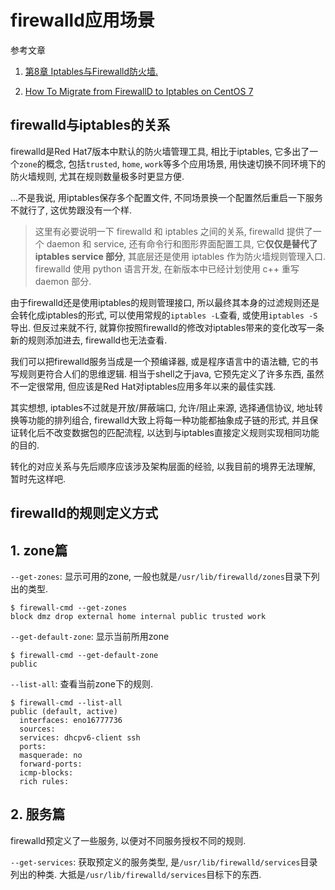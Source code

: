 # firewalld应用场景

参考文章

1. [第8章 Iptables与Firewalld防火墙. ](http://www.linuxprobe.com/chapter-08.html?jimmo5550)

2. [How To Migrate from FirewallD to Iptables on CentOS 7](https://www.digitalocean.com/community/tutorials/how-to-migrate-from-firewalld-to-iptables-on-centos-7)

## firewalld与iptables的关系

firewalld是Red Hat7版本中默认的防火墙管理工具, 相比于iptables, 它多出了一个`zone`的概念, 包括`trusted`, `home`, `work`等多个应用场景, 用快速切换不同环境下的防火墙规则, 尤其在规则数量极多时更显方便.

...不是我说, 用iptables保存多个配置文件, 不同场景换一个配置然后重启一下服务不就行了, 这优势跟没有一个样.

> 这里有必要说明一下 firewalld 和 iptables 之间的关系,  firewalld 提供了一个 daemon 和 service, 还有命令行和图形界面配置工具, 它**仅仅是替代了 iptables service 部分**, 其底层还是使用 iptables 作为防火墙规则管理入口. firewalld 使用 python 语言开发, 在新版本中已经计划使用 c++ 重写 daemon 部分. 

由于firewalld还是使用iptables的规则管理接口, 所以最终其本身的过滤规则还是会转化成iptables的形式, 可以使用常规的`iptables -L`查看, 或使用`iptables -S`导出. 但反过来就不行, 就算你按照firewalld的修改对iptables带来的变化改写一条新的规则添加进去, firewalld也无法查看. 

我们可以把firewalld服务当成是一个预编译器, 或是程序语言中的语法糖, 它的书写规则更符合人们的思维逻辑. 相当于shell之于java, 它预先定义了许多东西, 虽然不一定很常用, 但应该是Red Hat对iptables应用多年以来的最佳实践. 

其实想想, iptables不过就是开放/屏蔽端口, 允许/阻止来源, 选择通信协议, 地址转换等功能的排列组合, firewalld大致上将每一种功能都抽象成子链的形式, 并且保证转化后不改变数据包的匹配流程, 以达到与iptables直接定义规则实现相同功能的目的.

转化的对应关系与先后顺序应该涉及架构层面的经验, 以我目前的境界无法理解, 暂时先这样吧.

## firewalld的规则定义方式

## 1. zone篇

`--get-zones`: 显示可用的zone, 一般也就是`/usr/lib/firewalld/zones`目录下列出的类型.

```
$ firewall-cmd --get-zones 
block dmz drop external home internal public trusted work
```

`--get-default-zone`: 显示当前所用zone

```
$ firewall-cmd --get-default-zone 
public
```

`--list-all`: 查看当前zone下的规则.

```
$ firewall-cmd --list-all
public (default, active)
  interfaces: eno16777736
  sources: 
  services: dhcpv6-client ssh
  ports: 
  masquerade: no
  forward-ports: 
  icmp-blocks: 
  rich rules: 
```


## 2. 服务篇

firewalld预定义了一些服务, 以便对不同服务授权不同的规则.

`--get-services`: 获取预定义的服务类型, 是`/usr/lib/firewalld/services`目录列出的种类. 大抵是`/usr/lib/firewalld/services`目标下的东西.